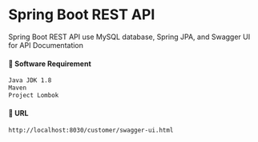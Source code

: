 # Spring Boot REST API

Spring Boot REST API use MySQL database, Spring JPA, and Swagger UI for API Documentation

#### :rocket:  Software Requirement
```bash
Java JDK 1.8
Maven
Project Lombok
```


#### :rocket: URL
```bash
http://localhost:8030/customer/swagger-ui.html
``` 
